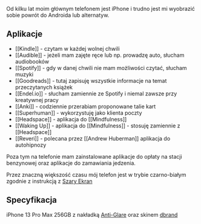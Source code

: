 Od kilku lat moim głównym telefonem jest iPhone i trudno jest mi wyobrazić sobie powrót do Androida lub alternatyw. 

## Aplikacje
- [[Kindle]] - czytam w każdej wolnej chwili
- [[Audible]] - jeżeli mam zajęte ręce lub np. prowadzę auto, słucham audiobooków
- [[Spotify]] - gdy w danej chwili nie mam możliwości czytać, słucham muzyki
- [[Goodreads]] - tutaj zapisuję wszystkie informacje na temat przeczytanych książek
- [[Endel.io]] - słucham zamiennie ze Spotify i niemal zawsze przy kreatywnej pracy
- [[Anki]] - codziennie przerabiam proponowane talie kart
- [[Superhuman]] - wykorzystuję jako klienta poczty
- [[Headspace]] - aplikacja do [[Mindfulness]]
- [[Waking Up]] - aplikacja do [[Mindfulness]] - stosuję zamiennie z [[Headspace]]
- [[Reveri]] - polecana przez [[Andrew Huberman]] aplikacja do autohipnozy

Poza tym na telefonie mam zainstalowane aplikacje do opłaty na stacji benzynowej oraz aplikacje do zamawiania jedzenia.

Przez znaczną większość czasu mój telefon jest w trybie czarno-białym zgodnie z instrukcją z [Szary Ekran](https://szaryekran.pl)

## Specyfikacja
iPhone 13 Pro Max 256GB z nakładką [Anti-Glare](https://www.benks.com/products/anti-glare-matte-screen-protector) oraz skinem [dbrand](https://dbrand.com/)